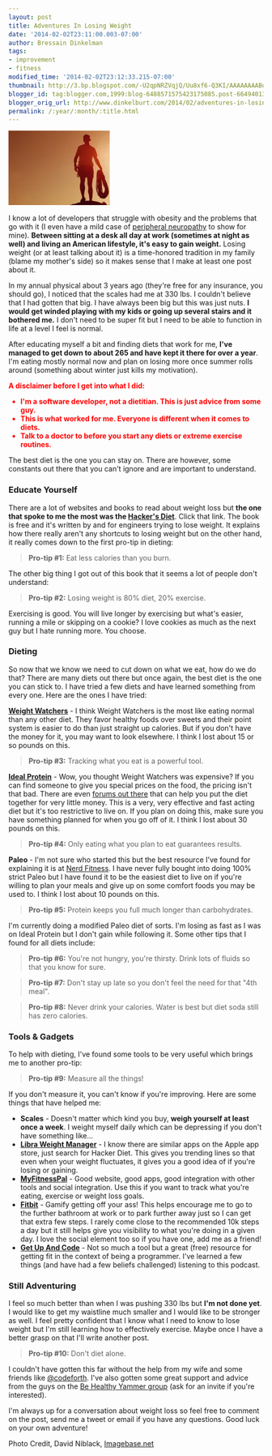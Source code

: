 ```yaml
---
layout: post
title: Adventures In Losing Weight
date: '2014-02-02T23:11:00.003-07:00'
author: Bressain Dinkelman
tags:
- improvement
- fitness
modified_time: '2014-02-02T23:12:33.215-07:00'
thumbnail: http://3.bp.blogspot.com/-U2qpNRZVqjQ/Uu8xf6-Q3KI/AAAAAAAABus/EvdEDw-LWvQ/s72-c/nature+_27_.jpg
blogger_id: tag:blogger.com,1999:blog-6488571575423175085.post-6649401313573407454
blogger_orig_url: http://www.dinkelburt.com/2014/02/adventures-in-losing-weight.html
permalink: /:year/:month/:title.html
---
```

<div markdown="1" class="inline-image">
    <img src="nature_27_.jpg" alt="man with some rope" />
</div>

I know a lot of developers that struggle with obesity and the problems that go with it (I even have a mild case of [peripheral neuropathy](http://www.mayoclinic.org/diseases-conditions/peripheral-neuropathy/basics/definition/con-20019948) to show for mine). **Between sitting at a desk all day at work (sometimes at night as well) and living an American lifestyle, it's easy to gain weight.** Losing weight (or at least talking about it) is a time-honored tradition in my family (blame my mother's side) so it makes sense that I make at least one post about it.<!--more-->

In my annual physical about 3 years ago (they're free for any insurance, you should go), I noticed that the scales had me at 330 lbs. I couldn't believe that I had gotten that big. I have always been big but this was just nuts. **I would get winded playing with my kids or going up several stairs and it bothered me.** I don't need to be super fit but I need to be able to function in life at a level I feel is normal.

After educating myself a bit and finding diets that work for me, **I've managed to get down to about 265 and have kept it there for over a year**. I'm eating mostly normal now and plan on losing more once summer rolls around (something about winter just kills my motivation).

<div markdown="1" style="color: red;">

<strong style="color: red;">A disclaimer before I get into what I did:</strong>

* **I'm a software developer, not a dietitian. This is just advice from some guy.**
* **This is what worked for me. Everyone is different when it comes to diets.**
* **Talk to a doctor to before you start any diets or extreme exercise routines.**

</div>

The best diet is the one you can stay on. There are however, some constants out there that you can't ignore and are important to understand.

### Educate Yourself

There are a lot of websites and books to read about weight loss but **the one that spoke to me the most was the [Hacker's Diet](https://www.fourmilab.ch/hackdiet/)**. Click that link. The book is free and it's written by and for engineers trying to lose weight. It explains how there really aren't any shortcuts to losing weight but on the other hand, it really comes down to the first pro-tip in dieting:

>**Pro-tip #1:** Eat less calories than you burn.

The other big thing I got out of this book that it seems a lot of people don't understand:

>**Pro-tip #2:** Losing weight is 80% diet, 20% exercise.

Exercising is good. You will live longer by exercising but what's easier, running a mile or skipping on a cookie? I love cookies as much as the next guy but I hate running more. You choose.

### Dieting

So now that we know we need to cut down on what we eat, how do we do that? There are many diets out there but once again, the best diet is the one you can stick to. I have tried a few diets and have learned something from every one. Here are the ones I have tried:

**[Weight Watchers](http://www.weightwatchers.com/index.aspx)** - I think Weight Watchers is the most like eating normal than any other diet. They favor healthy foods over sweets and their point system is easier to do than just straight up calories. But if you don't have the money for it, you may want to look elsewhere. I think I lost about 15 or so pounds on this.

>**Pro-tip #3:** Tracking what you eat is a powerful tool.

**[Ideal Protein](http://www.idealprotein.com/us/home)** - Wow, you thought Weight Watchers was expensive? If you can find someone to give you special prices on the food, the pricing isn't that bad. There are even [forums out there](http://www.3fatchicks.com/forum/ideal-protein-diet-236/) that can help you put the diet together for very little money. This is a very, very effective and fast acting diet but it's too restrictive to live on. If you plan on doing this, make sure you have something planned for when you go off of it. I think I lost about 30 pounds on this.

>**Pro-tip #4:** Only eating what you plan to eat guarantees results.

**Paleo** - I'm not sure who started this but the best resource I've found for explaining it is at [Nerd Fitness](http://www.nerdfitness.com/blog/2010/10/04/the-beginners-guide-to-the-paleo-diet/). I have never fully bought into doing 100% strict Paleo but I have found it to be the easiest diet to live on if you're willing to plan your meals and give up on some comfort foods you may be used to. I think I lost about 10 pounds on this.

>**Pro-tip #5:** Protein keeps you full much longer than carbohydrates.

I'm currently doing a modified Paleo diet of sorts. I'm losing as fast as I was on Ideal Protein but I don't gain while following it. Some other tips that I found for all diets include:

>**Pro-tip #6:** You're not hungry, you're thirsty. Drink lots of fluids so that you know for sure.

>**Pro-tip #7:** Don't stay up late so you don't feel the need for that "4th meal".

>**Pro-tip #8:** Never drink your calories. Water is best but diet soda still has zero calories.

### Tools & Gadgets

To help with dieting, I've found some tools to be very useful which brings me to another pro-tip:

>**Pro-tip #9:** Measure all the things!

If you don't measure it, you can't know if you're improving. Here are some things that have helped me:

* **Scales** - Doesn't matter which kind you buy, **weigh yourself at least once a week**. I weight myself daily which can be depressing if you don't have something like...
* [**Libra Weight Manager**](https://play.google.com/store/apps/details?id=net.cachapa.libra) - I know there are similar apps on the Apple app store, just search for Hacker Diet. This gives you trending lines so that even when your weight fluctuates, it gives you a good idea of if you're losing or gaining.
* [**MyFitnessPal**](http://www.myfitnesspal.com/) - Good website, good apps, good integration with other tools and social integration. Use this if you want to track what you're eating, exercise or weight loss goals.
* [**Fitbit**](http://www.fitbit.com/) - Gamify getting off your ass! This helps encourage me to go to the further bathroom at work or to park further away just so I can get that extra few steps. I rarely come close to the recommended 10k steps a day but it still helps give you visibility to what you're doing in a given day. I love the social element too so if you have one, add me as a friend!
* [**Get Up And Code**](http://getupandcode.com/) - Not so much a tool but a great (free) resource for getting fit in the context of being a programmer. I've learned a few things (and have had a few beliefs challenged) listening to this podcast.

### Still Adventuring

I feel so much better than when I was pushing 330 lbs but **I'm not done yet**. I would like to get my waistline much smaller and I would like to be stronger as well. I feel pretty confident that I know what I need to know to lose weight but I'm still learning how to effectively exercise. Maybe once I have a better grasp on that I'll write another post.

>**Pro-tip #10:** Don't diet alone.

I couldn't have gotten this far without the help from my wife and some friends like [@codeforth](https://twitter.com/codeforth). I've also gotten some great support and advice from the guys on the [Be Healthy Yammer group](https://www.yammer.com/behealthy) (ask for an invite if you're interested).

I'm always up for a conversation about weight loss so feel free to comment on the post, send me a tweet or email if you have any questions. Good luck on your own adventure!

<div markdown="1" class="photo-credit">
    <span>Photo Credit, David Niblack, </span>
    <a href="http://www.imagebase.net/">Imagebase.net</a>
</div>
